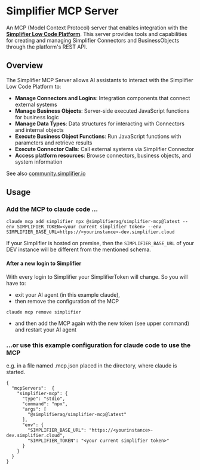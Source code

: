 # Simplifier MCP Server

An MCP (Model Context Protocol) server that enables integration with the **[Simplifier Low Code Platform](simplifier.io/platform/)**. This server provides tools and capabilities for creating and managing Simplifier Connectors and BusinessObjects through the platform's REST API.


## Overview

The Simplifier MCP Server allows AI assistants to interact with the Simplifier Low Code Platform to:

- **Manage Connectors and Logins**: Integration components that connect external systems
- **Manage Business Objects**: Server-side executed JavaScript functions for business logic
- **Manage Data Types**: Data structures for interacting with Connectors and internal objects
- **Execute Business Object Functions**: Run JavaScript functions with parameters and retrieve results
- **Execute Connector Calls**: Call external systems via Simplifier Connector
- **Access platform resources**: Browse connectors, business objects, and system information

See also [community.simplifier.io](https://community.simplifier.io/doc/getting-started/basic-concept-technology/ai/)


## Usage

### Add the MCP to claude code ...
```
claude mcp add simplifier npx @simplifierag/simplifier-mcp@latest --env SIMPLIFIER_TOKEN=<your current simplifier token> --env SIMPLIFIER_BASE_URL=https://<yourinstance>-dev.simplifier.cloud
```
If your Simplifier is hosted on premise, then the `SIMPLIFIER_BASE_URL` of your DEV instance will be different from the mentioned schema.
#### After a new login to Simplifier
With every login to Simplifier your SimplifierToken will change. So you will have to:
 - exit your AI agent (in this example claude),
 - then remove the configuration of the MCP
```
claude mcp remove simplifier
```
 - and then add the MCP again with the new token (see upper command) and restart your AI agent

### ...or use this example configuration for claude code to use the MCP
e.g. in a file named .mcp.json placed in the directory, where claude is started.
```
{
  "mcpServers":  {
    "simplifier-mcp": {
      "type": "stdio",
      "command": "npx",
      "args": [ 
        "@simplifierag/simplifier-mcp@latest"
      ],
      "env": {
        "SIMPLIFIER_BASE_URL": "https://<yourinstance>-dev.simplifier.cloud",
        "SIMPLIFIER_TOKEN": "<your current simplifier token>"
      }
    }
  }
}
```





